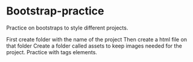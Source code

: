 # Bootstrap-practice
Practice on bootstraps to style different projects.

First create folder with the name of the project
Then create a html file on that folder
Create a folder called assets to keep images needed for the project.
Practice with tags elements.
